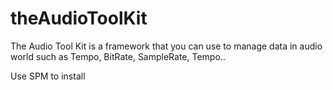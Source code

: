 # theAudioToolKit

The Audio Tool Kit is a framework that you can use to manage data in audio world such as Tempo, BitRate, SampleRate, Tempo..

Use SPM to install
